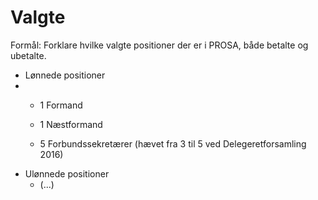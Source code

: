 # Valgte

Formål: Forklare hvilke valgte positioner der er i PROSA, både betalte og ubetalte.

* Lønnede positioner
* * 1 Formand
  * 1 Næstformand

  * 5 Forbundssekretærer \(hævet fra 3 til 5 ved Delegeretforsamling 2016\)
* Ulønnede positioner
  * \(...\)



